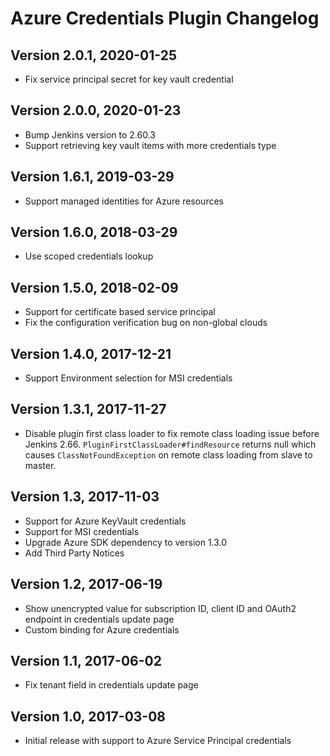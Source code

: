 # Azure Credentials Plugin Changelog

## Version 2.0.1, 2020-01-25
* Fix service principal secret for key vault credential

## Version 2.0.0, 2020-01-23
* Bump Jenkins version to 2.60.3
* Support retrieving key vault items with more credentials type

## Version 1.6.1, 2019-03-29
* Support managed identities for Azure resources

## Version 1.6.0, 2018-03-29
* Use scoped credentials lookup

## Version 1.5.0, 2018-02-09
* Support for certificate based service principal
* Fix the configuration verification bug on non-global clouds

## Version 1.4.0, 2017-12-21
* Support Environment selection for MSI credentials

## Version 1.3.1, 2017-11-27
* Disable plugin first class loader to fix remote class loading issue before Jenkins 2.66.
   `PluginFirstClassLoader#findResource` returns null which causes `ClassNotFoundException` on remote class loading from slave to master.

## Version 1.3, 2017-11-03
* Support for Azure KeyVault credentials
* Support for MSI credentials
* Upgrade Azure SDK dependency to version 1.3.0
* Add Third Party Notices

## Version 1.2, 2017-06-19
* Show unencrypted value for subscription ID, client ID and OAuth2 endpoint in credentials update page
* Custom binding for Azure credentials

## Version 1.1, 2017-06-02
* Fix tenant field in credentials update page

## Version 1.0, 2017-03-08
* Initial release with support to Azure Service Principal credentials
